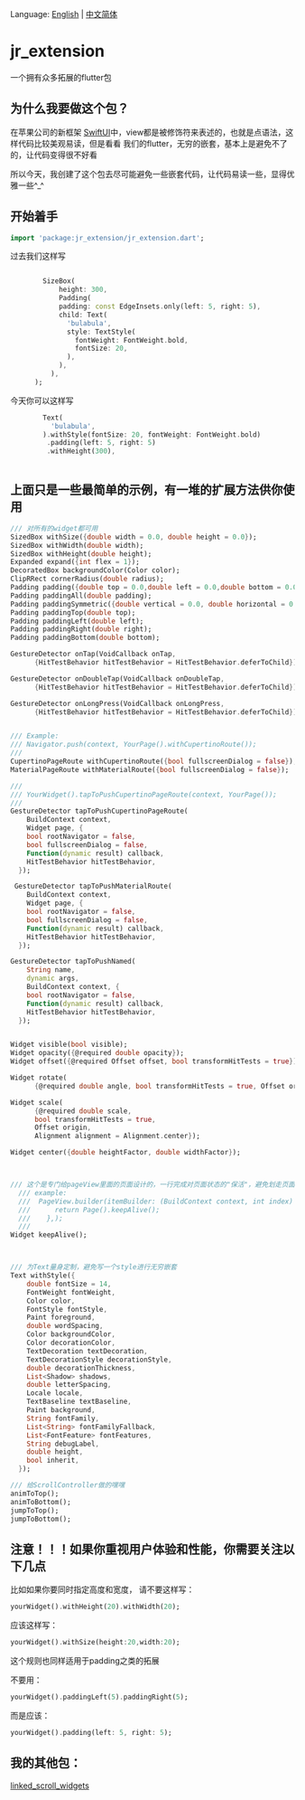 Language: [English](https://github.com/luckysmg/jr_extension/blob/master/README.md) | [中文简体](https://github.com/luckysmg/jr_extension/blob/master/README-CN.md)


# jr_extension

一个拥有众多拓展的flutter包

## 为什么我要做这个包？
在苹果公司的新框架 [SwiftUI](https://developer.apple.com/xcode/swiftui/)中，view都是被修饰符来表述的，也就是点语法，这样代码比较美观易读，但是看看
我们的flutter，无穷的嵌套，基本上是避免不了的，让代码变得很不好看

所以今天，我创建了这个包去尽可能避免一些嵌套代码，让代码易读一些，显得优雅一些^_^


## 开始着手
```dart
import 'package:jr_extension/jr_extension.dart';
```
过去我们这样写
```dart

        SizeBox(
            height: 300,
            Padding(
            padding: const EdgeInsets.only(left: 5, right: 5),
            child: Text(
              'bulabula',
              style: TextStyle(
                fontWeight: FontWeight.bold,
                fontSize: 20,
              ),
            ),
          ),
      );
```

今天你可以这样写
```dart
        Text(
          'bulabula',
        ).withStyle(fontSize: 20, fontWeight: FontWeight.bold)
         .padding(left: 5, right: 5)
         .withHeight(300),
         
```

## 上面只是一些最简单的示例，有一堆的扩展方法供你使用
```dart
/// 对所有的widget都可用
SizedBox withSize({double width = 0.0, double height = 0.0});
SizedBox withWidth(double width);
SizedBox withHeight(double height);
Expanded expand({int flex = 1});
DecoratedBox backgroundColor(Color color);
ClipRRect cornerRadius(double radius);
Padding padding({double top = 0.0,double left = 0.0,double bottom = 0.0,double right = 0.0});
Padding paddingAll(double padding);
Padding paddingSymmetric({double vertical = 0.0, double horizontal = 0.0});
Padding paddingTop(double top);
Padding paddingLeft(double left);
Padding paddingRight(double right);
Padding paddingBottom(double bottom);

GestureDetector onTap(VoidCallback onTap,
      {HitTestBehavior hitTestBehavior = HitTestBehavior.deferToChild});

GestureDetector onDoubleTap(VoidCallback onDoubleTap,
      {HitTestBehavior hitTestBehavior = HitTestBehavior.deferToChild});

GestureDetector onLongPress(VoidCallback onLongPress,
      {HitTestBehavior hitTestBehavior = HitTestBehavior.deferToChild});


/// Example:
/// Navigator.push(context, YourPage().withCupertinoRoute());
///
CupertinoPageRoute withCupertinoRoute({bool fullscreenDialog = false});
MaterialPageRoute withMaterialRoute({bool fullscreenDialog = false});

///
/// YourWidget().tapToPushCupertinoPageRoute(context, YourPage());
///         
GestureDetector tapToPushCupertinoPageRoute(
    BuildContext context,
    Widget page, {
    bool rootNavigator = false,
    bool fullscreenDialog = false,
    Function(dynamic result) callback,
    HitTestBehavior hitTestBehavior,
  });

 GestureDetector tapToPushMaterialRoute(
    BuildContext context,
    Widget page, {
    bool rootNavigator = false,
    bool fullscreenDialog = false,
    Function(dynamic result) callback,
    HitTestBehavior hitTestBehavior,
  });

GestureDetector tapToPushNamed(
    String name,
    dynamic args,
    BuildContext context, {
    bool rootNavigator = false,
    Function(dynamic result) callback,
    HitTestBehavior hitTestBehavior,
  });


Widget visible(bool visible);
Widget opacity({@required double opacity});
Widget offset({@required Offset offset, bool transformHitTests = true});

Widget rotate(
      {@required double angle, bool transformHitTests = true, Offset origin});

Widget scale(
      {@required double scale,
      bool transformHitTests = true,
      Offset origin,
      Alignment alignment = Alignment.center});

Widget center({double heightFactor, double widthFactor});



/// 这个是专门给pageView里面的页面设计的，一行完成对页面状态的"保活"，避免划走页面被销毁
  /// example:
  ///  PageView.builder(itemBuilder: (BuildContext context, int index) {
  ///      return Page().keepAlive();
  ///    },);
  ///
Widget keepAlive(); 



/// 为Text量身定制，避免写一个style进行无穷嵌套
Text withStyle({
    double fontSize = 14,
    FontWeight fontWeight,
    Color color,
    FontStyle fontStyle,
    Paint foreground,
    double wordSpacing,
    Color backgroundColor,
    Color decorationColor,
    TextDecoration textDecoration,
    TextDecorationStyle decorationStyle,
    double decorationThickness,
    List<Shadow> shadows,
    double letterSpacing,
    Locale locale,
    TextBaseline textBaseline,
    Paint background,
    String fontFamily,
    List<String> fontFamilyFallback,
    List<FontFeature> fontFeatures,
    String debugLabel,
    double height,
    bool inherit,
  });

/// 给ScrollController做的嘿嘿
animToTop();
animToBottom();
jumpToTop();
jumpToBottom();
```


## 注意！！！如果你重视用户体验和性能，你需要关注以下几点
比如如果你要同时指定高度和宽度，
请不要这样写：

```dart
yourWidget().withHeight(20).withWidth(20);
```

应该这样写：
```dart
yourWidget().withSize(height:20,width:20);
```
这个规则也同样适用于padding之类的拓展

不要用：
```dart
yourWidget().paddingLeft(5).paddingRight(5);
```

而是应该：
```dart
yourWidget().padding(left: 5, right: 5);
```

## 我的其他包：
  [linked_scroll_widgets](https://pub.dev/packages/linked_scroll_widgets)
